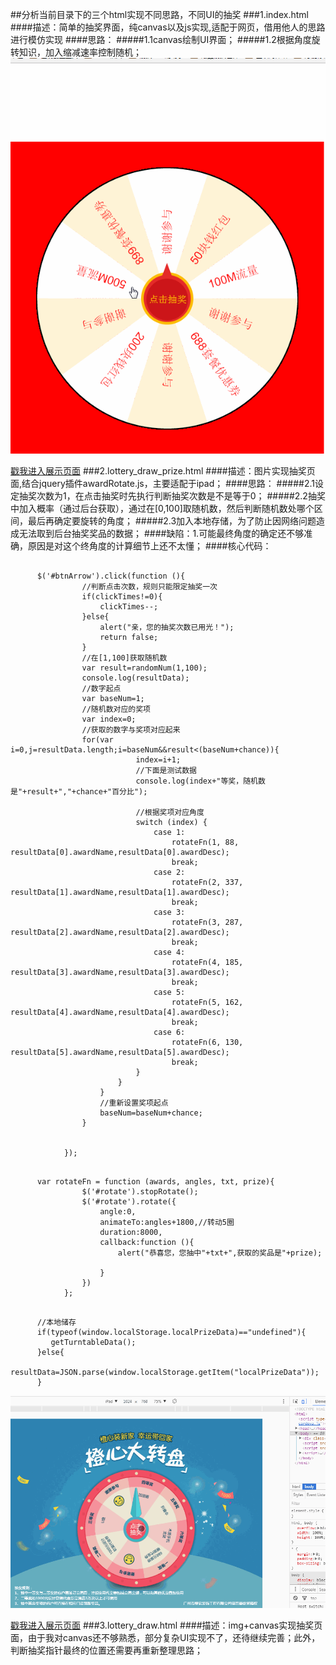 ##分析当前目录下的三个html实现不同思路，不同UI的抽奖
###1.index.html
####描述：简单的抽奖界面，纯canvas以及js实现,适配于网页，借用他人的思路进行模仿实现
####思路：
#####1.1canvas绘制UI界面；
#####1.2根据角度旋转知识，加入缩减速率控制随机；
![canvas.gif](https://github.com/nobrokenboy/turntable/blob/master/canvas_no_img.gif)

[戳我进入展示页面](http://nobrokenboy.me/turntable/index.html)
###2.lottery_draw_prize.html
####描述：图片实现抽奖页面,结合jquery插件awardRotate.js，主要适配于ipad；
####思路：
#####2.1设定抽奖次数为1，在点击抽奖时先执行判断抽奖次数是不是等于0；
#####2.2抽奖中加入概率（通过后台获取），通过在[0,100]取随机数，然后判断随机数处哪个区间，最后再确定要旋转的角度；
#####2.3加入本地存储，为了防止因网络问题造成无法取到后台抽奖奖品的数据；
####缺陷：1.可能最终角度的确定还不够准确，原因是对这个终角度的计算细节上还不太懂；
####核心代码：
<pre><code>
      $('#btnArrow').click(function (){
            	//判断点击次数，规则只能限定抽奖一次
                if(clickTimes!=0){
                	clickTimes--;
                }else{
                	alert("亲，您的抽奖次数已用光！");
                	return false;
                }
                //在[1,100]获取随机数
            	var result=randomNum(1,100);
            	console.log(resultData);
            	//数字起点
            	var baseNum=1;
            	//随机数对应的奖项
            	var index=0;
            	//获取的数字与奖项对应起来
                for(var i=0,j=resultData.length;i<j;i++){
                	//获取每个奖项的概率（用百分比）
                	var chance=resultData[i].drawProb*100;
                	//判断随机数字是不是在对应奖项的概率范围内(谢谢参与不需要)
                	if(chance!=0){
                		if(result>=baseNum&&result<(baseNum+chance)){
                			index=i+1;
                			//下面是测试数据
                			console.log(index+"等奖，随机数是"+result+","+chance+"百分比");
                			
                			//根据奖项对应角度
                		    switch (index) {
			                    case 1:
			                        rotateFn(1, 88, resultData[0].awardName,resultData[0].awardDesc);
			                        break;
			                    case 2:
			                        rotateFn(2, 337, resultData[1].awardName,resultData[1].awardDesc);
			                        break;
			                    case 3:
			                        rotateFn(3, 287, resultData[2].awardName,resultData[2].awardDesc);
			                        break;
			                    case 4:
			                        rotateFn(4, 185, resultData[3].awardName,resultData[3].awardDesc);
			                        break;
			                    case 5:
			                        rotateFn(5, 162, resultData[4].awardName,resultData[4].awardDesc);
			                        break;
			                    case 6:
			                        rotateFn(6, 130, resultData[5].awardName,resultData[5].awardDesc);
			                        break;
			                }
                		}
                	}
                	//重新设置奖项起点
                	baseNum=baseNum+chance;
                }
                
            	                
            });
</pre></code>

<pre><code>
      var rotateFn = function (awards, angles, txt, prize){
                $('#rotate').stopRotate();
                $('#rotate').rotate({
                    angle:0,
                    animateTo:angles+1800,//转动5圈
                    duration:8000,
                    callback:function (){
                    	alert("恭喜您，您抽中"+txt+",获取的奖品是"+prize);

                    }
                })
            };
</pre></code>

<pre><code>
      //本地储存
      if(typeof(window.localStorage.localPrizeData)=="undefined"){
         getTurntableData();
      }else{
         resultData=JSON.parse(window.localStorage.getItem("localPrizeData"));
      }
</pre></code>

![canvas.gif](https://github.com/nobrokenboy/turntable/blob/master/img_turntable.gif)

[戳我进入展示页面](http://nobrokenboy.me/turntablelottery_draw_prize.html)
###3.lottery_draw.html
####描述：img+canvas实现抽奖页面，由于我对canvas还不够熟悉，部分复杂UI实现不了，还待继续完善；此外，判断抽奖指针最终的位置还需要再重新整理思路；
